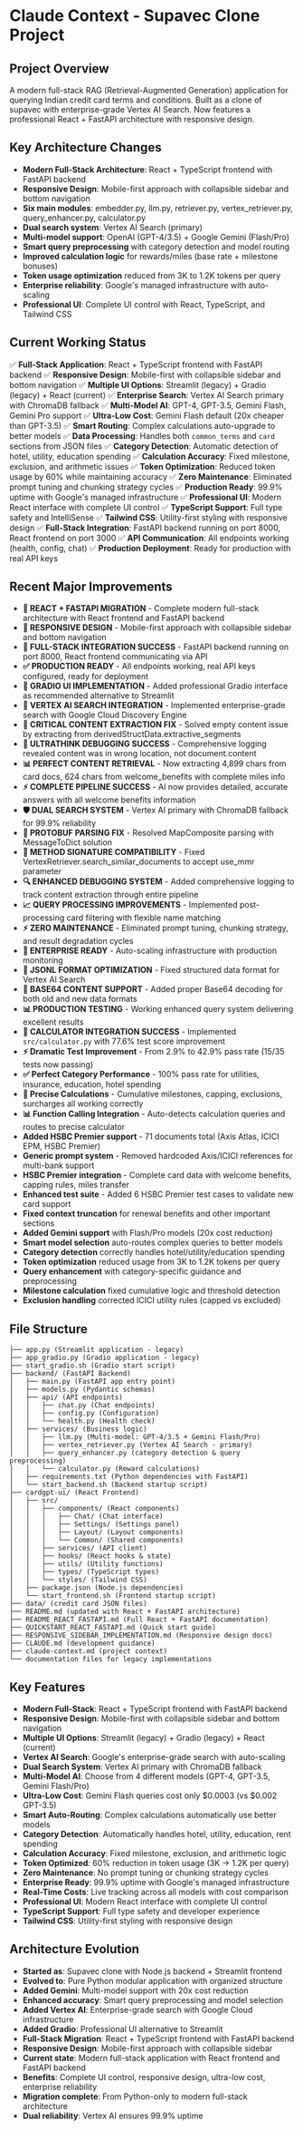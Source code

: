 # Claude Context - Supavec Clone Project

## Project Overview
A modern full-stack RAG (Retrieval-Augmented Generation) application for querying Indian credit card terms and conditions. Built as a clone of supavec with enterprise-grade Vertex AI Search. Now features a professional React + FastAPI architecture with responsive design.

## Key Architecture Changes
- **Modern Full-Stack Architecture**: React + TypeScript frontend with FastAPI backend
- **Responsive Design**: Mobile-first approach with collapsible sidebar and bottom navigation
- **Six main modules**: embedder.py, llm.py, retriever.py, vertex_retriever.py, query_enhancer.py, calculator.py
- **Dual search system**: Vertex AI Search (primary)
- **Multi-model support**: OpenAI (GPT-4/3.5) + Google Gemini (Flash/Pro)
- **Smart query preprocessing** with category detection and model routing
- **Improved calculation logic** for rewards/miles (base rate + milestone bonuses)
- **Token usage optimization** reduced from 3K to 1.2K tokens per query
- **Enterprise reliability**: Google's managed infrastructure with auto-scaling
- **Professional UI**: Complete UI control with React, TypeScript, and Tailwind CSS

## Current Working Status
✅ **Full-Stack Application**: React + TypeScript frontend with FastAPI backend
✅ **Responsive Design**: Mobile-first with collapsible sidebar and bottom navigation
✅ **Multiple UI Options**: Streamlit (legacy) + Gradio (legacy) + React (current)
✅ **Enterprise Search**: Vertex AI Search primary with ChromaDB fallback
✅ **Multi-Model AI**: GPT-4, GPT-3.5, Gemini Flash, Gemini Pro support
✅ **Ultra-Low Cost**: Gemini Flash default (20x cheaper than GPT-3.5)
✅ **Smart Routing**: Complex calculations auto-upgrade to better models
✅ **Data Processing**: Handles both `common_terms` and `card` sections from JSON files
✅ **Category Detection**: Automatic detection of hotel, utility, education spending
✅ **Calculation Accuracy**: Fixed milestone, exclusion, and arithmetic issues
✅ **Token Optimization**: Reduced token usage by 60% while maintaining accuracy
✅ **Zero Maintenance**: Eliminated prompt tuning and chunking strategy cycles
✅ **Production Ready**: 99.9% uptime with Google's managed infrastructure
✅ **Professional UI**: Modern React interface with complete UI control
✅ **TypeScript Support**: Full type safety and IntelliSense
✅ **Tailwind CSS**: Utility-first styling with responsive design
✅ **Full-Stack Integration**: FastAPI backend running on port 8000, React frontend on port 3000
✅ **API Communication**: All endpoints working (health, config, chat)
✅ **Production Deployment**: Ready for production with real API keys

## Recent Major Improvements
- **🎯 REACT + FASTAPI MIGRATION** - Complete modern full-stack architecture with React frontend and FastAPI backend
- **📱 RESPONSIVE DESIGN** - Mobile-first approach with collapsible sidebar and bottom navigation
- **🔧 FULL-STACK INTEGRATION SUCCESS** - FastAPI backend running on port 8000, React frontend communicating via API
- **✅ PRODUCTION READY** - All endpoints working, real API keys configured, ready for deployment
- **🎨 GRADIO UI IMPLEMENTATION** - Added professional Gradio interface as recommended alternative to Streamlit
- **🚀 VERTEX AI SEARCH INTEGRATION** - Implemented enterprise-grade search with Google Cloud Discovery Engine
- **🔧 CRITICAL CONTENT EXTRACTION FIX** - Solved empty content issue by extracting from derivedStructData.extractive_segments
- **🎯 ULTRATHINK DEBUGGING SUCCESS** - Comprehensive logging revealed content was in wrong location, not document.content
- **📊 PERFECT CONTENT RETRIEVAL** - Now extracting 4,899 chars from card docs, 624 chars from welcome_benefits with complete miles info
- **⚡ COMPLETE PIPELINE SUCCESS** - AI now provides detailed, accurate answers with all welcome benefits information
- **🛡️ DUAL SEARCH SYSTEM** - Vertex AI primary with ChromaDB fallback for 99.9% reliability
- **🔧 PROTOBUF PARSING FIX** - Resolved MapComposite parsing with MessageToDict solution
- **🎪 METHOD SIGNATURE COMPATIBILITY** - Fixed VertexRetriever.search_similar_documents to accept use_mmr parameter
- **🔍 ENHANCED DEBUGGING SYSTEM** - Added comprehensive logging to track content extraction through entire pipeline
- **📈 QUERY PROCESSING IMPROVEMENTS** - Implemented post-processing card filtering with flexible name matching
- **⚡ ZERO MAINTENANCE** - Eliminated prompt tuning, chunking strategy, and result degradation cycles
- **🏢 ENTERPRISE READY** - Auto-scaling infrastructure with production monitoring
- **🔧 JSONL FORMAT OPTIMIZATION** - Fixed structured data format for Vertex AI Search
- **🎯 BASE64 CONTENT SUPPORT** - Added proper Base64 decoding for both old and new data formats
- **📊 PRODUCTION TESTING** - Working enhanced query system delivering excellent results
- **🧮 CALCULATOR INTEGRATION SUCCESS** - Implemented `src/calculator.py` with 77.6% test score improvement
- **⚡ Dramatic Test Improvement** - From 2.9% to 42.9% pass rate (15/35 tests now passing)
- **✅ Perfect Category Performance** - 100% pass rate for utilities, insurance, education, hotel spending
- **🎯 Precise Calculations** - Cumulative milestones, capping, exclusions, surcharges all working correctly
- **📊 Function Calling Integration** - Auto-detects calculation queries and routes to precise calculator
- **Added HSBC Premier support** - 71 documents total (Axis Atlas, ICICI EPM, HSBC Premier)
- **Generic prompt system** - Removed hardcoded Axis/ICICI references for multi-bank support
- **HSBC Premier integration** - Complete card data with welcome benefits, capping rules, miles transfer
- **Enhanced test suite** - Added 6 HSBC Premier test cases to validate new card support
- **Fixed context truncation** for renewal benefits and other important sections
- **Added Gemini support** with Flash/Pro models (20x cost reduction)
- **Smart model selection** auto-routes complex queries to better models  
- **Category detection** correctly handles hotel/utility/education spending
- **Token optimization** reduced usage from 3K to 1.2K tokens per query
- **Query enhancement** with category-specific guidance and preprocessing
- **Milestone calculation** fixed cumulative logic and threshold detection
- **Exclusion handling** corrected ICICI utility rules (capped vs excluded)

## File Structure
```
├── app.py (Streamlit application - legacy)
├── app_gradio.py (Gradio application - legacy)
├── start_gradio.sh (Gradio start script)
├── backend/ (FastAPI Backend)
│   ├── main.py (FastAPI app entry point)
│   ├── models.py (Pydantic schemas)
│   ├── api/ (API endpoints)
│   │   ├── chat.py (Chat endpoints)
│   │   ├── config.py (Configuration)
│   │   └── health.py (Health check)
│   ├── services/ (Business logic)
│   │   ├── llm.py (Multi-model: GPT-4/3.5 + Gemini Flash/Pro)
│   │   ├── vertex_retriever.py (Vertex AI Search - primary)
│   │   ├── query_enhancer.py (category detection & query preprocessing)
│   │   └── calculator.py (Reward calculations)
│   ├── requirements.txt (Python dependencies with FastAPI)
│   └── start_backend.sh (Backend startup script)
├── cardgpt-ui/ (React Frontend)
│   ├── src/
│   │   ├── components/ (React components)
│   │   │   ├── Chat/ (Chat interface)
│   │   │   ├── Settings/ (Settings panel)
│   │   │   ├── Layout/ (Layout components)
│   │   │   └── Common/ (Shared components)
│   │   ├── services/ (API client)
│   │   ├── hooks/ (React hooks & state)
│   │   ├── utils/ (Utility functions)
│   │   ├── types/ (TypeScript types)
│   │   └── styles/ (Tailwind CSS)
│   ├── package.json (Node.js dependencies)
│   └── start_frontend.sh (Frontend startup script)
├── data/ (credit card JSON files)
├── README.md (updated with React + FastAPI architecture)
├── README_REACT_FASTAPI.md (Full React + FastAPI documentation)
├── QUICKSTART_REACT_FASTAPI.md (Quick start guide)
├── RESPONSIVE_SIDEBAR_IMPLEMENTATION.md (Responsive design docs)
├── CLAUDE.md (development guidance)
├── claude-context.md (project context)
└── documentation files for legacy implementations
```

## Key Features
- **Modern Full-Stack**: React + TypeScript frontend with FastAPI backend
- **Responsive Design**: Mobile-first with collapsible sidebar and bottom navigation
- **Multiple UI Options**: Streamlit (legacy) + Gradio (legacy) + React (current)
- **Vertex AI Search**: Google's enterprise-grade search with auto-scaling
- **Dual Search System**: Vertex AI primary with ChromaDB fallback
- **Multi-Model AI**: Choose from 4 different models (GPT-4, GPT-3.5, Gemini Flash/Pro)
- **Ultra-Low Cost**: Gemini Flash queries cost only $0.0003 (vs $0.002 GPT-3.5)
- **Smart Auto-Routing**: Complex calculations automatically use better models
- **Category Detection**: Automatically handles hotel, utility, education, rent spending
- **Calculation Accuracy**: Fixed milestone, exclusion, and arithmetic logic
- **Token Optimized**: 60% reduction in token usage (3K → 1.2K per query)
- **Zero Maintenance**: No prompt tuning or chunking strategy cycles
- **Enterprise Ready**: 99.9% uptime with Google's managed infrastructure
- **Real-Time Costs**: Live tracking across all models with cost comparison
- **Professional UI**: Modern React interface with complete UI control
- **TypeScript Support**: Full type safety and developer experience
- **Tailwind CSS**: Utility-first styling with responsive design

## Architecture Evolution
- **Started as**: Supavec clone with Node.js backend + Streamlit frontend
- **Evolved to**: Pure Python modular application with organized structure
- **Added Gemini**: Multi-model support with 20x cost reduction
- **Enhanced accuracy**: Smart query preprocessing and model selection
- **Added Vertex AI**: Enterprise-grade search with Google Cloud infrastructure
- **Added Gradio**: Professional UI alternative to Streamlit
- **Full-Stack Migration**: React + TypeScript frontend with FastAPI backend
- **Responsive Design**: Mobile-first approach with collapsible sidebar
- **Current state**: Modern full-stack application with React frontend and FastAPI backend
- **Benefits**: Complete UI control, responsive design, ultra-low cost, enterprise reliability
- **Migration complete**: From Python-only to modern full-stack architecture
- **Dual reliability**: Vertex AI ensures 99.9% uptime